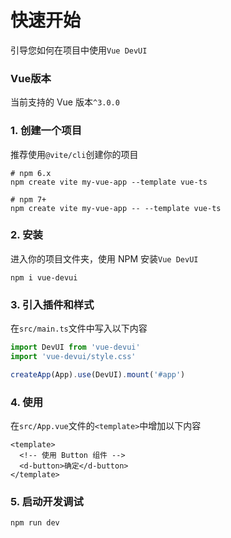 # 快速开始

引导您如何在项目中使用`Vue DevUI`

### Vue版本

当前支持的 Vue 版本`^3.0.0`

### 1. 创建一个项目

推荐使用`@vite/cli`创建你的项目

```shell
# npm 6.x
npm create vite my-vue-app --template vue-ts

# npm 7+
npm create vite my-vue-app -- --template vue-ts
```

### 2. 安装

进入你的项目文件夹，使用 NPM 安装`Vue DevUI`

```shell
npm i vue-devui
```

### 3. 引入插件和样式

在`src/main.ts`文件中写入以下内容

```ts
import DevUI from 'vue-devui'
import 'vue-devui/style.css'

createApp(App).use(DevUI).mount('#app')
```

### 4. 使用

在`src/App.vue`文件的`<template>`中增加以下内容

```vue
<template>
  <!-- 使用 Button 组件 -->
  <d-button>确定</d-button>
</template>
```

### 5. 启动开发调试

```shell
npm run dev
```